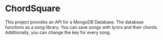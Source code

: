 # ChordSquare
This project provides an API for a MongoDB Database. The database functions as a song library. You can save songs with lyrics and their chords.
Additionally, you can change the key for every song.
